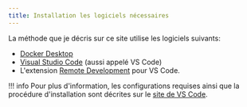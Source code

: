 ```yaml
---
title: Installation les logiciels nécessaires
---
```


La méthode que je décris sur ce site utilise les logiciels suivants:

- [Docker Desktop](https://www.docker.com/products/docker-desktop/)
- [Visual Studio Code](https://code.visualstudio.com/) (aussi appelé VS Code)
- L'extension [Remote Development](https://aka.ms/vscode-remote/download/extension) pour VS Code.

!!! info
    Pour plus d'information, les configurations requises ainsi que la procédure d'installation sont décrites sur le [site de VS Code](https://code.visualstudio.com/docs/remote/containers#_getting-started).

